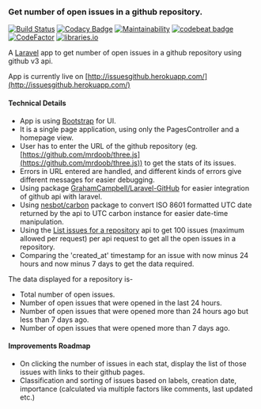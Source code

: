 ### Get number of open issues in a github repository.

[![Build Status](https://travis-ci.org/xRahul/issuesGithub.svg?branch=master)](https://travis-ci.org/xRahul/issuesGithub)
[![Codacy Badge](https://api.codacy.com/project/badge/Grade/fa7ea8b966d246ce99d6209510721b5c)](https://www.codacy.com/app/xRahul/issuesGithub?utm_source=github.com&amp;utm_medium=referral&amp;utm_content=xRahul/issuesGithub&amp;utm_campaign=Badge_Grade)
[![Maintainability](https://api.codeclimate.com/v1/badges/5734dc642cf3cfaddf96/maintainability)](https://codeclimate.com/github/xRahul/issuesGithub/maintainability)
[![codebeat badge](https://codebeat.co/badges/65cc5424-2ba9-4527-ba29-45a43a244510)](https://codebeat.co/projects/github-com-xrahul-issuesgithub-master)
[![CodeFactor](https://www.codefactor.io/repository/github/xrahul/issuesgithub/badge)](https://www.codefactor.io/repository/github/xrahul/issuesgithub)
[![libraries.io](https://img.shields.io/librariesio/github/xRahul/issuesGithub.svg)](https://libraries.io/github/xRahul/issuesGithub)

A [Laravel](http://laravel.com) app to get number of open issues in a github repository using github v3 api.

App is currently live on [http://issuesgithub.herokuapp.com/](http://issuesgithub.herokuapp.com/)

#### Technical Details

* App is using [Bootstrap](http://getbootstrap.com) for UI.
* It is a single page application, using only the PagesController and a homepage view.
* User has to enter the URL of the github repository (eg. [https://github.com/mrdoob/three.js](https://github.com/mrdoob/three.js)) to get the stats of its issues.
* Errors in URL entered are handled, and different kinds of errors give different messages for easier debugging.
* Using package [GrahamCampbell/Laravel-GitHub](https://github.com/GrahamCampbell/Laravel-GitHub) for easier integration of github api with laravel.
* Using [nesbot/carbon](http://carbon.nesbot.com/) package to convert ISO 8601 formatted UTC date returned by the api to UTC carbon instance for easier date-time manipulation.
* Using the [List issues for a repository](https://developer.github.com/v3/issues/) api to get 100 issues (maximum allowed per request) per api request to get all the open issues in a repository.
* Comparing the 'created_at' timestamp for an issue with now minus 24 hours and now minus 7 days to get the data required.


The data displayed for a repository is-

* Total number of open issues.
* Number of open issues that were opened in the last 24 hours.
* Number of open issues that were opened more than 24 hours ago but less than 7 days ago.
* Number of open issues that were opened more than 7 days ago.  



#### Improvements Roadmap

* On clicking the number of issues in each stat, display the list of those issues with links to their github pages.
* Classification and sorting of issues based on labels, creation date, importance (calculated via multiple factors like comments, last updated etc.)